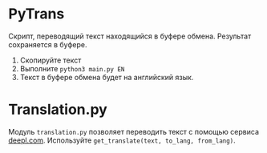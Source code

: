 # PyTrans

Скрипт, переводящий текст находящийся в буфере обмена. Результат сохраняется в буфере. 

1. Скопируйте текст
2. Выполните `python3 main.py EN`
3. Текст в буфере обмена будет  на английский язык.


# Translation.py
Модуль `translation.py` позволяет переводить текст с помощью сервиса [deepl.com](https://deepl.com). 
Используйте `get_translate(text, to_lang, from_lang)`.
